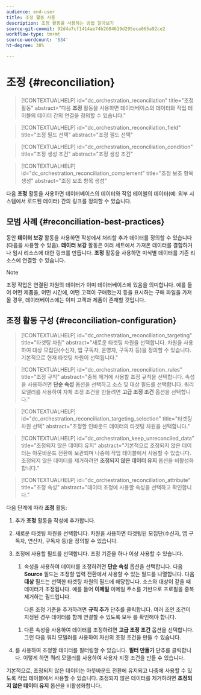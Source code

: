 ```yaml
---
audience: end-user
title: 조정 활동 사용
description: 조정 활동을 사용하는 방법 알아보기
source-git-commit: 92d4a7cf1414ae74b2684619d295eca065a92ce2
workflow-type: tm+mt
source-wordcount: '534'
ht-degree: 38%

---
```


# 조정 {#reconciliation}

>[!CONTEXTUALHELP]
>id="dc_orchestration_reconciliation"
>title="조정 활동"
>abstract="다음 **조정** 활동을 사용하면 데이터베이스의 데이터와 작업 테이블의 데이터 간의 연결을 정의할 수 있습니다."

>[!CONTEXTUALHELP]
>id="dc_orchestration_reconciliation_field"
>title="조정 필드 선택"
>abstract="조정 필드 선택"

>[!CONTEXTUALHELP]
>id="dc_orchestration_reconciliation_condition"
>title="조정 생성 조건"
>abstract="조정 생성 조건"

>[!CONTEXTUALHELP]
>id="dc_orchestration_reconciliation_complement"
>title="조정 보조 항목 생성"
>abstract="조정 보조 항목 생성"

다음 **조정** 활동을 사용하면 데이터베이스의 데이터와 작업 테이블의 데이터(예: 외부 시스템에서 로드된 데이터) 간의 링크를 정의할 수 있습니다.

<!--For example, the **Reconciliation** activity can be placed after a **Load file** activity to import non-standard data into the database. In this case, the **Reconciliation** activity lets you define the link between the data in the Adobe Campaign database and the data in the work table.-->

## 모범 사례 {#reconciliation-best-practices}

동안 **데이터 보강** 활동을 사용하면 작성에서 처리할 추가 데이터를 정의할 수 있습니다(다음을 사용할 수 있음). **데이터 보강** 활동은 여러 세트에서 가져온 데이터를 결합하거나 임시 리소스에 대한 링크를 만듭니다. **조정** 활동을 사용하면 미식별 데이터를 기존 리소스에 연결할 수 있습니다.

>[!NOTE]
>조정 작업은 연결된 차원의 데이터가 이미 데이터베이스에 있음을 의미합니다.  예를 들어 어떤 제품을, 어떤 시간에, 어떤 고객이 구매했는지 등을 표시하는 구매 파일을 가져올 경우, 데이터베이스에는 이미 고객과 제품이 존재할 것입니다.

## 조정 활동 구성 {#reconciliation-configuration}

>[!CONTEXTUALHELP]
>id="dc_orchestration_reconciliation_targeting"
>title="타겟팅 차원"
>abstract="새로운 타겟팅 차원을 선택합니다. 차원을 사용하여 대상 모집단(수신자, 앱 구독자, 운영자, 구독자 등)을 정의할 수 있습니다. 기본적으로 현재 타겟팅 차원이 선택됩니다."

>[!CONTEXTUALHELP]
>id="dc_orchestration_reconciliation_rules"
>title="조정 규칙"
>abstract="중복 제거에 사용할 조정 규칙을 선택합니다. 속성을 사용하려면 **단순 속성** 옵션을 선택하고 소스 및 대상 필드를 선택합니다. 쿼리 모델러를 사용하여 자체 조정 조건을 만들려면 **고급 조정 조건** 옵션을 선택합니다."

>[!CONTEXTUALHELP]
>id="dc_orchestration_reconciliation_targeting_selection"
>title="타겟팅 차원 선택"
>abstract="조정할 인바운드 데이터의 타겟팅 차원을 선택합니다."

>[!CONTEXTUALHELP]
>id="dc_orchestration_keep_unreconciled_data"
>title="조정되지 않은 데이터 유지"
>abstract="기본적으로 조정되지 않은 데이터는 아웃바운드 전환에 보관되며 나중에 작업 테이블에서 사용할 수 있습니다. 조정되지 않은 데이터를 제거하려면 **조정되지 않은 데이터 유지** 옵션을 비활성화합니다."

>[!CONTEXTUALHELP]
>id="dc_orchestration_reconciliation_attribute"
>title="조정 속성"
>abstract="데이터 조정에 사용할 속성을 선택하고 확인합니다."

다음 단계에 따라 **조정** 활동:

1. 추가 **조정** 활동을 작성에 추가합니다. <!--This activity should be added following a transition containing a population whose targeting dimension does not directly come from Adobe Campaign. -->

1. 새로운 타겟팅 차원을 선택합니다. 차원을 사용하면 타겟팅된 모집단(수신자, 앱 구독자, 연산자, 구독자 등)을 정의할 수 있습니다. <!--[Learn more about targeting dimensions](../../audience/about-recipients.md#targeting-dimensions).-->

1. 조정에 사용할 필드를 선택합니다. 조정 기준을 하나 이상 사용할 수 있습니다.

   1. 속성을 사용하여 데이터를 조정하려면 **단순 속성** 옵션을 선택합니다. 다음 **Source** 필드는 조정할 입력 전환에서 사용할 수 있는 필드를 나열합니다. 다음 **대상** 필드는 선택한 타겟팅 차원의 필드에 해당합니다. 소스와 대상이 같을 때 데이터가 조정됩니다. 예를 들어 **이메일** 이메일 주소를 기반으로 프로필을 중복 제거하는 필드입니다.

      다른 조정 기준을 추가하려면 **규칙 추가** 단추를 클릭합니다. 여러 조인 조건이 지정된 경우 데이터를 함께 연결할 수 있도록 모두 를 확인해야 합니다.

   <!--     ![](../assets/workflow-reconciliation-criteria.png)-->

   1. 다른 속성을 사용하여 데이터를 조정하려면 **고급 조정 조건** 옵션을 선택합니다. 그런 다음 쿼리 모델러를 사용하여 자신의 조정 조건을 만들 수 있습니다. <!--[Learn how to work with the query modeler](../../query/query-modeler-overview.md).-->

1. 를 사용하여 조정할 데이터를 필터링할 수 있습니다. **필터 만들기** 단추를 클릭합니다. 이렇게 하면 쿼리 모델러를 사용하여 사용자 지정 조건을 만들 수 있습니다. <!--[Learn how to work with the query modeler](../../query/query-modeler-overview.md)-->

기본적으로, 조정되지 않은 데이터는 아웃바운드 전환에 유지되고 나중에 사용할 수 있도록 작업 테이블에서 사용할 수 있습니다. 조정되지 않은 데이터를 제거하려면 **조정되지 않은 데이터 유지** 옵션을 비활성화합니다.

<!--
## Example {#reconciliation-example}

The following example demonstrates a workflow that creates an audience of profiles directly from an imported file containing new clients. It is made up of the following activities:

The workflow is designed as follows:

![](../assets/workflow-reconciliation-sample-1.0.png)

 
It is built with the following activities:

* A [Load file](load-file.md) activity uploads a file containing profiles data that were extracted from an external tool.

    For example:

    ```
    lastname;firstname;email;birthdate;
    JACKMAN;Megan;megan.jackman@testmail.com;07/08/1975;
    PHILLIPS;Edward;phillips@testmail.com;09/03/1986;
    WEAVER;Justin;justin_w@testmail.com;11/15/1990;
    MARTIN;Babe;babeth_martin@testmail.net;11/25/1964;
    REESE;Richard;rreese@testmail.com;02/08/1987;
    ```

* A **Reconciliation** activity which identifies the incoming data as profiles, by using the **email** and **Date of birth** fields as reconciliation criteria.

    ![](../assets/workflow-reconciliation-sample-1.1.png)

* A [Save audience](save-audience.md) activity to create a new audience based on these updates. You can also replace the **Save audience** activity by an **End** activity if no specific audience needs to be created or updated. Recipient profiles are updated in any case when you run the workflow.


## Compatibility {#reconciliation-compat}

The **Reconciliation** activity does not exist in the Client console. All **Enrichments** activities created in the Client console with the reconciliation options enabled are displayed as **Reconciliation** activities in Campaign Web user interface.
-->
